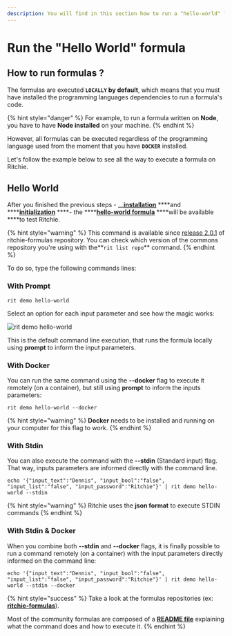```yaml
---
description: You will find in this section how to run a "hello-world" formula.
---
```


# Run the "Hello World" formula

## How to run formulas ?

The formulas are executed **`LOCALLY` by default**, which means that you must have installed the programming languages dependencies to run a formula's code. 

{% hint style="danger" %}
For example, to run a formula written on **Node**, you have to have **Node installed** on your machine. 
{% endhint %}

However, all formulas can be executed regardless of the programming language used from the moment that you have **`DOCKER`** installed.

Let's follow the example below to see all the way to execute a formula on Ritchie.

## Hello World

After you finished the previous steps - __[**installation**](installation/) ****and ****[**initialization**](initialization.md) ****- the ****[**hello-world formula**](https://github.com/ZupIT/ritchie-formulas/tree/master/demo/hello-world) ****will be available ****to test Ritchie.

{% hint style="warning" %}
This command is available since [release 2.0.1](https://github.com/ZupIT/ritchie-formulas/releases) of ritchie-formulas repository. You can check which version of the commons repository you're using with the**`rit list repo`** command.
{% endhint %}

To do so, type the following commands lines: 

### With Prompt

```text
rit demo hello-world
```

Select an option for each input parameter and see how the magic works: 

![rit demo hello-world](../.gitbook/assets/large-gif-1054x366-%20%281%29.gif)

This is the default command line execution, that runs the formula locally using **prompt** to inform the input parameters.

### With Docker

You can run the same command using the **--docker** flag to execute it remotely \(on a container\), but still using **prompt** to inform the inputs parameters:

```text
rit demo hello-world --docker
```

{% hint style="warning" %}
**Docker** needs to be installed and running on your computer for this flag to work.
{% endhint %}

### With Stdin

You can also execute the command with the **--stdin** \(Standard input\) flag. That way, inputs parameters are informed directly with the command line. 

```
echo '{"input_text":"Dennis", "input_bool":"false", "input_list":"false", "input_password":"Ritchie"}' | rit demo hello-world --stdin
```

{% hint style="warning" %}
Ritchie uses the **json format** to execute STDIN commands
{% endhint %}

### With Stdin & Docker

When you combine both **--stdin** and **--docker** flags, it is finally possible to run a command remotely \(on a container\) with the input parameters directly informed on the command line:

```text
echo '{"input_text":"Dennis", "input_bool":"false", "input_list":"false", "input_password":"Ritchie"}' | rit demo hello-world --stdin --docker
```

{% hint style="success" %}
Take a look at the formulas repositories \(ex: [**ritchie-formulas**](https://github.com/ZupIT/ritchie-formulas)\). 

Most of the community formulas are composed of a [**README file**](https://github.com/ZupIT/ritchie-formulas/tree/master/demo/hello-world) explaining what the command does and how to execute it.
{% endhint %}

